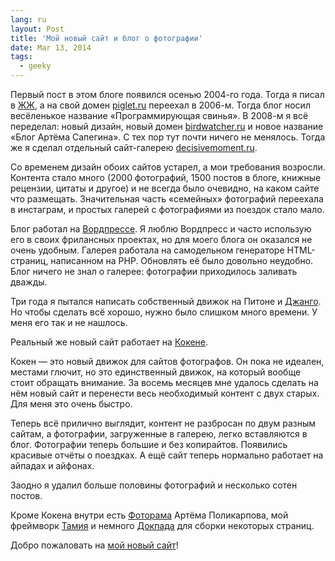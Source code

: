 ```yaml
---
lang: ru
layout: Post
title: 'Мой новый сайт и блог о фотографии'
date: Mar 13, 2014
tags:
  - geeky
---
```


Первый пост в этом блоге появился осенью 2004-го года. Тогда я писал в [ЖЖ](http://sapegin.livejournal.com/), а на свой домен [piglet.ru](http://wow.sapegin.me/image/010L0X1t2C1v) переехал в 2006-м. Тогда блог носил весёленькое название «Программирующая свинья». В 2008-м я всё переделал: новый дизайн, новый домен [birdwatcher.ru](http://wow.sapegin.me/image/3u3H1c3c1I07/birdwatcher.ru.jpg) и новое название «Блог Артёма Сапегина». С тех пор тут почти ничего не менялось. Тогда же я сделал отдельный сайт-галерею [decisivemoment.ru](http://wow.sapegin.me/image/2E05473P081S/decisivemoment.ru.jpg).

Со временем дизайн обоих сайтов устарел, а мои требования возросли. Контента стало много (2000 фотографий, 1500 постов в блоге, книжные рецензии, цитаты и другое) и не всегда было очевидно, на каком сайте что размещать. Значительная часть «семейных» фотографий переехала в инстаграм, и простых галерей с фотографиями из поездок стало мало.

Блог работал на [Вордпрессе](http://wordpress.org/). Я люблю Вордпресс и часто использую его в своих фрилансных проектах, но для моего блога он оказался не очень удобным. Галерея работала на самодельном генераторе HTML-страниц, написанном на PHP. Обновлять её было довольно неудобно. Блог ничего не знал о галерее: фотографии приходилось заливать дважды.

Три года я пытался написать собственный движок на Питоне и [Джанго](https://www.djangoproject.com/). Но чтобы сделать всё хорошо, нужно было слишком много времени. У меня его так и не нашлось.

Реальный же новый сайт работает на [Кокене](http://koken.me/).

Кокен — это новый движок для сайтов фотографов. Он пока не идеален, местами глючит, но это единственный движок, на который вообще стоит обращать внимание. За восемь месяцев мне удалось сделать на нём новый сайт и перенести весь необходимый контент с двух старых. Для меня это очень быстро.

Теперь всё прилично выглядит, контент не разбросан по двум разным сайтам, а фотографии, загруженные в галерею, легко вставляются в блог. Фотографии теперь большие и без копирайтов. Появились красивые отчёты о поездках. А ещё сайт теперь нормально работает на айпадах и айфонах.

Заодно я удалил больше половины фотографий и несколько сотен постов.

Кроме Кокена внутри есть [Фоторама](http://fotorama.io/) Артёма Поликарпова, мой фреймворк [Тамия](http://sapegin.github.io/tamia/) и немного [Докпада](http://docpad.org/) для сборки некоторых страниц.

Добро пожаловать на [мой новый сайт](http://birdwatcher.ru/)!
